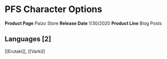 ﻿---
id: '20'
name: PFS Character Options
rarity: Common
source: null
trait: null
type: Source

---
# PFS Character Options

**Product Page** Paizo Store
**Release Date** 1/30/2020
**Product Line** Blog Posts

## Languages [2]

[[Erutaki]], [[Varki]]